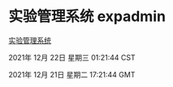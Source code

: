 # 实验管理系统 expadmin
[实验管理系统](http://59.174.25.102:56808/expadmin-782313d2-e1b1-4ea7-932e-3a55e6a1a4d0/)

2021年 12月 22日 星期三 01:21:44 CST

2021年 12月 21日 星期二 17:21:44 GMT
